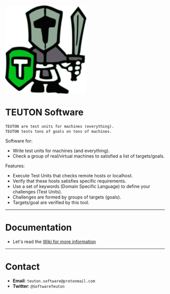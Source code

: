 
![logo](./docs/logo.png)

# TEUTON Software

```
TEUTON are test units for machines (everything).
TEUTON tests tons of goals on tons of machines.
```

Software for:
* Write test units for machines (and everything).
* Check a group of real/virtual machines to satisfied a list of targets/goals.

Features:
* Execute Test Units that checks remote hosts or localhost.
* Verify that these hosts satisfies specific requirements.
* Use a set of keywords (Domain Specific Language) to define your challenges (Test Units).
* Challenges are formed by groups of targets (goals).
* Targets/goal are verified by this tool.

---

# Documentation

* Let's read the [Wiki for more information](https://github.com/teuton-software/teuton/wiki)

---

# Contact

* **Email**: `teuton.software@protonmail.com`
* **Twitter**: `@SoftwareTeuton`
